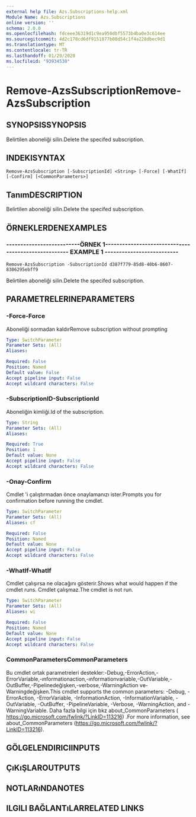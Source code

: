 ```yaml
---
external help file: Azs.Subscriptions-help.xml
Module Name: Azs.Subscriptions
online version: ''
schema: 2.0.0
ms.openlocfilehash: fdceee36319d1c9ea950dbf5573b4ba0e3c614ee
ms.sourcegitcommit: 4d2c178cd6df9151877b08d54c1f4a228dbec9d1
ms.translationtype: MT
ms.contentlocale: tr-TR
ms.lasthandoff: 01/29/2020
ms.locfileid: "93934530"
---
```

# <span data-ttu-id="5414f-101">Remove-AzsSubscription</span><span class="sxs-lookup"><span data-stu-id="5414f-101">Remove-AzsSubscription</span></span>

## <span data-ttu-id="5414f-102">SYNOPSIS</span><span class="sxs-lookup"><span data-stu-id="5414f-102">SYNOPSIS</span></span>
<span data-ttu-id="5414f-103">Belirtilen aboneliği silin.</span><span class="sxs-lookup"><span data-stu-id="5414f-103">Delete the specifed subscription.</span></span>

## <span data-ttu-id="5414f-104">INDEKI</span><span class="sxs-lookup"><span data-stu-id="5414f-104">SYNTAX</span></span>

```
Remove-AzsSubscription [-SubscriptionId] <String> [-Force] [-WhatIf] [-Confirm] [<CommonParameters>]
```

## <span data-ttu-id="5414f-105">Tanım</span><span class="sxs-lookup"><span data-stu-id="5414f-105">DESCRIPTION</span></span>
<span data-ttu-id="5414f-106">Belirtilen aboneliği silin.</span><span class="sxs-lookup"><span data-stu-id="5414f-106">Delete the specifed subscription.</span></span>

## <span data-ttu-id="5414f-107">ÖRNEKLERDEN</span><span class="sxs-lookup"><span data-stu-id="5414f-107">EXAMPLES</span></span>

### <span data-ttu-id="5414f-108">--------------------------ÖRNEK 1--------------------------</span><span class="sxs-lookup"><span data-stu-id="5414f-108">-------------------------- EXAMPLE 1 --------------------------</span></span>
```
Remove-AzsSubscription -SubscriptionId d387f779-85d8-40b6-8607-8306295ebff9
```

<span data-ttu-id="5414f-109">Belirtilen aboneliği silin.</span><span class="sxs-lookup"><span data-stu-id="5414f-109">Delete the specifed subscription.</span></span>

## <span data-ttu-id="5414f-110">PARAMETRELERINE</span><span class="sxs-lookup"><span data-stu-id="5414f-110">PARAMETERS</span></span>

### <span data-ttu-id="5414f-111">-Force</span><span class="sxs-lookup"><span data-stu-id="5414f-111">-Force</span></span>
<span data-ttu-id="5414f-112">Aboneliği sormadan kaldır</span><span class="sxs-lookup"><span data-stu-id="5414f-112">Remove subscription without prompting</span></span>

```yaml
Type: SwitchParameter
Parameter Sets: (All)
Aliases: 

Required: False
Position: Named
Default value: False
Accept pipeline input: False
Accept wildcard characters: False
```

### <span data-ttu-id="5414f-113">-SubscriptionID</span><span class="sxs-lookup"><span data-stu-id="5414f-113">-SubscriptionId</span></span>
<span data-ttu-id="5414f-114">Aboneliğin kimliği.</span><span class="sxs-lookup"><span data-stu-id="5414f-114">Id of the subscription.</span></span>

```yaml
Type: String
Parameter Sets: (All)
Aliases: 

Required: True
Position: 1
Default value: None
Accept pipeline input: False
Accept wildcard characters: False
```

### <span data-ttu-id="5414f-115">-Onay</span><span class="sxs-lookup"><span data-stu-id="5414f-115">-Confirm</span></span>
<span data-ttu-id="5414f-116">Cmdlet 'i çalıştırmadan önce onaylamanızı ister.</span><span class="sxs-lookup"><span data-stu-id="5414f-116">Prompts you for confirmation before running the cmdlet.</span></span>

```yaml
Type: SwitchParameter
Parameter Sets: (All)
Aliases: cf

Required: False
Position: Named
Default value: None
Accept pipeline input: False
Accept wildcard characters: False
```

### <span data-ttu-id="5414f-117">-WhatIf</span><span class="sxs-lookup"><span data-stu-id="5414f-117">-WhatIf</span></span>
<span data-ttu-id="5414f-118">Cmdlet çalışırsa ne olacağını gösterir.</span><span class="sxs-lookup"><span data-stu-id="5414f-118">Shows what would happen if the cmdlet runs.</span></span>
<span data-ttu-id="5414f-119">Cmdlet çalışmaz.</span><span class="sxs-lookup"><span data-stu-id="5414f-119">The cmdlet is not run.</span></span>

```yaml
Type: SwitchParameter
Parameter Sets: (All)
Aliases: wi

Required: False
Position: Named
Default value: None
Accept pipeline input: False
Accept wildcard characters: False
```

### <span data-ttu-id="5414f-120">CommonParameters</span><span class="sxs-lookup"><span data-stu-id="5414f-120">CommonParameters</span></span>
<span data-ttu-id="5414f-121">Bu cmdlet ortak parametreleri destekler:-Debug,-ErrorAction,-ErrorVariable,-ınformationaction,-ınformationvariable,-OutVariable,-OutBuffer,-Pipelinedeğişken,-verbose,-WarningAction ve-Warningdeğişken.</span><span class="sxs-lookup"><span data-stu-id="5414f-121">This cmdlet supports the common parameters: -Debug, -ErrorAction, -ErrorVariable, -InformationAction, -InformationVariable, -OutVariable, -OutBuffer, -PipelineVariable, -Verbose, -WarningAction, and -WarningVariable.</span></span> <span data-ttu-id="5414f-122">Daha fazla bilgi için bkz about_CommonParameters ( https://go.microsoft.com/fwlink/?LinkID=113216) .</span><span class="sxs-lookup"><span data-stu-id="5414f-122">For more information, see about_CommonParameters (https://go.microsoft.com/fwlink/?LinkID=113216).</span></span>

## <span data-ttu-id="5414f-123">GÖLGELENDIRICI</span><span class="sxs-lookup"><span data-stu-id="5414f-123">INPUTS</span></span>

## <span data-ttu-id="5414f-124">ÇıKıŞLAR</span><span class="sxs-lookup"><span data-stu-id="5414f-124">OUTPUTS</span></span>

## <span data-ttu-id="5414f-125">NOTLARıNDA</span><span class="sxs-lookup"><span data-stu-id="5414f-125">NOTES</span></span>

## <span data-ttu-id="5414f-126">ILGILI BAĞLANTıLAR</span><span class="sxs-lookup"><span data-stu-id="5414f-126">RELATED LINKS</span></span>

